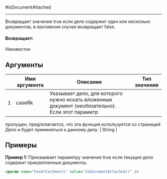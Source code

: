 #isDocumentAttached

---

Возвращает значение true если дело содержит один или несколько документов, в противном случае возвращает false.

#### Возвращает:

Неизвестно

## Аргументы

|  | Имя аргумента | Описание | Тип значения |
| --- | --- | --- | --- |
| 1 | caseRk | Указывает дело, для которого нужно искать вложенные документ (необязательно).  Если этот параметр
пропущен, предполагается, что эта функция используется со страницей Дело и будет применяться к данному
делу. | String |

## Примеры

**Пример 1:** Присваивает параметру значение true если текущее дело содержит прикрепленные документы.
```xml
<param name="hasAttachments" value="IsDocumentAttached()" />
```

